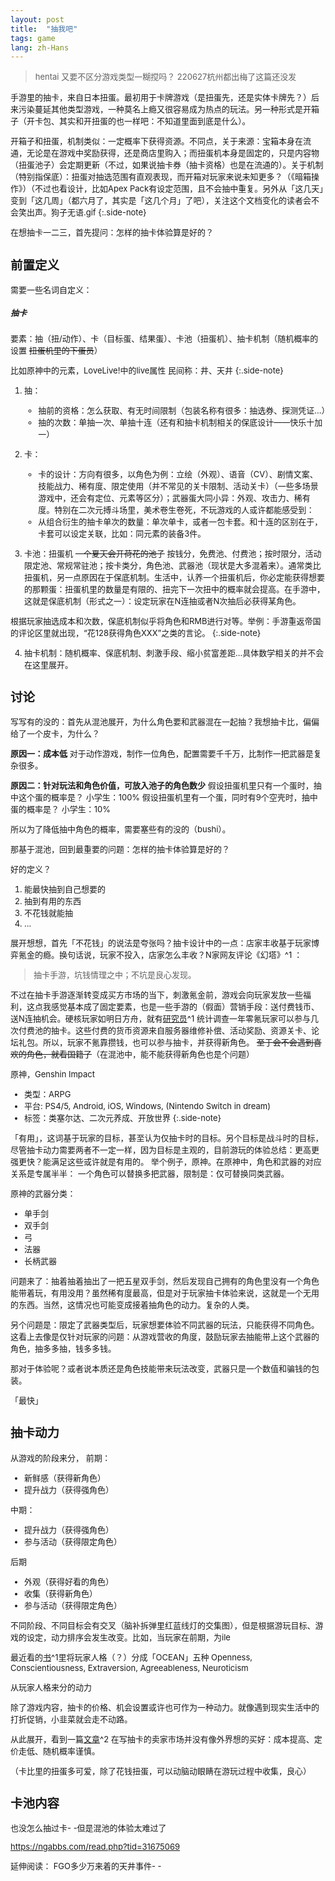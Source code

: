 ```yaml
---
layout: post
title:  "抽我吧"
tags: game
lang: zh-Hans
---
```

><font size=2> hentai
><font size=2>又要不区分游戏类型一糊搅吗？
>220627杭州都出梅了这篇还没发

手游里的抽卡，来自日本扭蛋。最初用于卡牌游戏（是扭蛋先，还是实体卡牌先？）后来污染蔓延其他类型游戏，一种莫名上瘾又很容易成为热点的玩法。另一种形式是开箱子（开卡包、其实和开扭蛋的也一样吧：不知道里面到底是什么）。

开箱子和扭蛋，机制类似：一定概率下获得资源。不同点，关于来源：宝箱本身在流通，无论是在游戏中奖励获得，还是商店里购入；而扭蛋机本身是固定的，只是内容物（扭蛋池子）会定期更新（不过，如果说抽卡券（抽卡资格）也是在流通的）。关于机制（特别指保底）：扭蛋对抽选范围有直观表现，而开箱对玩家来说未知更多？（《暗箱操作》）（不过也看设计，比如Apex Pack有设定范围，且不会抽中重复。另外从「这几天」变到「这几周」（都六月了，其实是「这几个月」了吧），关注这个文档变化的读者会不会笑出声。狗子无语.gif
{:.side-note}

在想抽卡一二三，首先提问：怎样的抽卡体验算是好的？

## 前置定义

需要一些名词自定义：
##### 抽卡
要素：抽（扭/动作）、卡（目标蛋、结果蛋）、卡池（扭蛋机）、抽卡机制（随机概率的设置
~~扭蛋机里的下蛋员~~）

比如原神中的元素，LoveLive!中的live属性
民间称：井、天井
{:.side-note}

1. 抽：
    - 抽前的资格：怎么获取、有无时间限制（包装名称有很多：抽选券、探测凭证...）
    - 抽的次数：单抽一次、单抽十连（还有和抽卡机制相关的保底设计——快乐十加一）

2. 卡：
    - 卡的设计：方向有很多，以角色为例：立绘（外观）、语音（CV）、剧情文案、技能战力、稀有度、限定使用（并不常见的关卡限制、活动关卡）（一些多场景游戏中，还会有定位、元素等区分）；武器蛋大同小异：外观、攻击力、稀有度。特别在二次元搏斗场里，美术卷生卷死，不玩游戏的人或许都能感受到：
    - 从组合衍生的抽卡单次的数量：单次单卡，或者一包卡套。和十连的区别在于，卡套可以设定关联，比如：同元素的装备3件。

3. 卡池：扭蛋机
~~一个夏天会开荷花的池子~~
按钱分，免费池、付费池；按时限分，活动限定池、常规常驻池；按卡类分，角色池、武器池（现状是大多混着来）。通常类比扭蛋机，另一点原因在于保底机制。生活中，认养一个扭蛋机后，你必定能获得想要的那颗蛋：扭蛋机里的数量是有限的、扭完下一次扭中的概率就会提高。在手游中，这就是保底机制（形式之一）：设定玩家在N连抽或者N次抽后必获得某角色。

根据玩家抽选成本和次数，保底机制似乎将角色和RMB进行对等。举例：手游重返帝国的评论区里就出现，“花128获得角色XXX”之类的言论。
{:.side-note}

4. 抽卡机制：随机概率、保底机制、刺激手段、缩小贫富差距...具体数学相关的并不会在这里展开。


## 讨论

写写有的没的：首先从混池展开，为什么角色要和武器混在一起抽？我想抽卡比，偏偏给了一个皮卡，为什么？

**原因一：成本低**
对于动作游戏，制作一位角色，配置需要千千万，比制作一把武器是复杂很多。

**原因二：针对玩法和角色价值，可放入池子的角色数少**
假设扭蛋机里只有一个蛋时，抽中这个蛋的概率是？
小学生：100%
假设扭蛋机里有一个蛋，同时有9个空壳时，抽中蛋的概率是？
小学生：10%

所以为了降低抽中角色的概率，需要塞些有的没的（bushi）。

那基于混池，回到最重要的问题：怎样的抽卡体验算是好的？

好的定义？
1. 能最快抽到自己想要的
2. 抽到有用的东西
3. 不花钱就能抽
4. ...

展开想想，首先「不花钱」的说法是夸张吗？抽卡设计中的一点：店家丰收基于玩家博弈氪金的瘾。换句话说，玩家不投入，店家怎么丰收？N家网友评论《幻塔》^1
：

> 抽卡手游，坑钱情理之中；不坑是良心发现。

不过在抽卡手游逐渐转变成买方市场的当下，刺激氪金前，游戏会向玩家发放一些福利，这点我感觉基本成了固定要素，也是一些手游的（假面）营销手段：送付费钱币、送N连抽机会。硬核玩家如明日方舟，就有[研究员](https://ngabbs.com/read.php?tid=31675069)^1
统计调查一年零氪玩家可以参与几次付费池的抽卡。这些付费的货币资源来自服务器维修补偿、活动奖励、资源关卡、论坛礼包。所以，玩家不氪靠攒钱，也可以参与抽卡，并获得新角色。
~~至于会不会遇到喜欢的角色，就看国籍了~~（在混池中，能不能获得新角色也是个问题）

原神，Genshin Impact
- 类型：ARPG
- 平台: PS4/5, Android, iOS, Windows, (Nintendo Switch in dream)
- 标签：类塞尔达、二次元养成、开放世界
{:.side-note}

「有用」，这词基于玩家的目标，甚至认为仅抽卡时的目标。另个目标是战斗时的目标，尽管抽卡动力需要两者不一定一样，因为目标是主观的，目前游玩的体验总结：更高更强更快？能满足这些或许就是有用的。
举个例子，原神。在原神中，角色和武器的对应关系是专属半半：
一个角色可以替换多把武器，限制是：仅可替换同类武器。

原神的武器分类：
- 单手剑
- 双手剑
- 弓
- 法器
- 长柄武器

问题来了：抽着抽着抽出了一把五星双手剑，然后发现自己拥有的角色里没有一个角色能带着玩，有用没用？虽然稀有度最高，但是对于玩家抽卡体验来说，这就是一个无用的东西。当然，这情况也可能变成接着抽角色的动力。复杂的人类。

另个问题是：限定了武器类型后，玩家想要体验不同武器的玩法，只能获得不同角色。这看上去像是仅针对玩家的问题：从游戏营收的角度，鼓励玩家去抽能带上这个武器的角色，抽多多抽，钱多多钱。

那对于体验呢？或者说本质还是角色技能带来玩法改变，武器只是一个数值和骗钱的包装。



「最快」


## 抽卡动力

从游戏的阶段来分，
前期：
- 新鲜感（获得新角色）
- 提升战力（获得强角色）

中期：
- 提升战力（获得强角色）
- 参与活动（获得限定角色）

后期
- 外观（获得好看的角色）
- 收集（获得新角色）
- 参与活动（获得限定角色）


不同阶段、不同目标会有交叉（脑补拆弹里红蓝线灯的交集图），但是根据游玩目标、游戏的设定，动力排序会发生改变。比如，当玩家在前期，为ile

最近看的[书](https://book.douban.com/subject/35193959/)^1里将玩家人格（？）分成「OCEAN」五种
Openness, Conscientiousness, Extraversion, Agreeableness, Neuroticism

从玩家人格来分的动力

除了游戏内容，抽卡的价格、机会设置或许也可作为一种动力。就像遇到现实生活中的打折促销，小韭菜就会走不动路。

从此展开，看到一篇[文章](http://youxiputao.com/articles/21262)^2
在写抽卡的卖家市场并没有像外界想的买好：成本提高、定价走低、随机概率谨慎。

（卡比里的扭蛋多可爱，除了花钱扭蛋，可以动脑动眼睛在游玩过程中收集，良心）





## 卡池内容

也没怎么抽过卡- -但是混池的体验太难过了



https://ngabbs.com/read.php?tid=31675069
[^1]:[网友的评论](https://ngabbs.com/read.php?pid=606615851&opt=128)
[^1]:[看到现在觉得般般的《游戏设计入门》]()
[^1]:[二次元的抽卡内卷现况](http://youxiputao.com/articles/21262)

延伸阅读：
FGO多少万来着的天井事件- -
